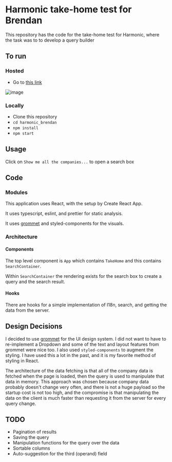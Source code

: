 # Harmonic take-home test for Brendan

This repository has the code for the take-home test for Harmonic, where the task was to to develop a query builder

## To run

### Hosted

* Go to [this link](http://doordropping.com/harmonic_brendan/)

![image](https://user-images.githubusercontent.com/1231492/137209498-d5518c3a-91a3-43fa-a9b5-3c511e485cf3.png)

### Locally

* Clone this repository
* `cd harmonic_brendan`
* `npm install`
* `npm start`

## Usage

Click on `Show me all the companies...` to open a search box

## Code

### Modules

This application uses React, with the setup by Create React App.

It uses typescript, eslint, and prettier for static analysis.

It uses [grommet](https://grommet.io) and styled-components for the visuals.

### Architecture

#### Components

The top level component is `App` which contains `TakeHome` and this contains `SearchContainer`.

Within `SearchContainer` the rendering exists for the search box to create a query and the search result.

#### Hooks

There are hooks for a simple implementation of I18n, search, and getting the data from the server.

## Design Decisions

I decided to use [grommet](https://grommet.io) for the UI design system. I did not want to have to re-implement a Dropdown and some of the text and layout features from grommet were nice too. I also used `styled-components` to augment the styling. I have used this a lot in the past, and it is my favorite method of styling in React.

The architecture of the data fetching is that all of the company data is fetched when the page is loaded, then the query is used to manipulate that data in memory. This approach was chosen because company data probably doesn't change very often, and there is not a huge payload so the startup cost is not too high, and the compromise is that manipulating the data on the client is much faster than requesting it from the server for every query change.

## TODO
* Pagination of results
* Saving the query
* Manipulation functions for the query over the data
* Sortable columns
* Auto-suggestion for the third (operand) field
